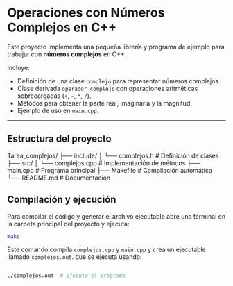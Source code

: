 # Operaciones con Números Complejos en C++

Este proyecto implementa una pequeña librería y programa de ejemplo para trabajar con **números complejos** en C++.  

Incluye:
- Definición de una clase `complejo` para representar números complejos.
- Clase derivada `operador_complejo` con operaciones aritméticas sobrecargadas (`+`, `-`, `*`, `/`).
- Métodos para obtener la parte real, imaginaria y la magnitud.
- Ejemplo de uso en `main.cpp`.

---

##  Estructura del proyecto
Tarea_complejos/
├── include/
│ └── complejos.h # Definición de clases
├── src/
│ └── complejos.cpp # Implementación de métodos
├── main.cpp # Programa principal
├── Makefile # Compilación automática
└── README.md # Documentación

##  Compilación y ejecución



Para compilar el código y generar el archivo ejecutable  abre una terminal en la carpeta principal del proyecto y ejecuta:

```bash
make
```

Este comando  compila `complejos.cpp` y `main.cpp` y crea un ejecutable llamado `complejos.out`. que se ejecuta usando:



```bash

./complejos.out  # Ejecuta el programa




